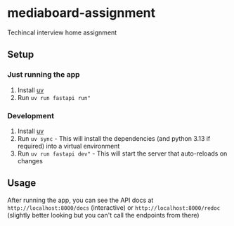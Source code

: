 # mediaboard-assignment

Techincal interview home assignment

## Setup

### Just running the app

1. Install [uv](https://docs.astral.sh/uv/getting-started/installation/)
2. Run `uv run fastapi run"`

### Development

1. Install [uv](https://docs.astral.sh/uv/getting-started/installation/)
2. Run `uv sync` - This will install the dependencies (and python 3.13 if required) into a virtual environment
3. Run `uv run fastapi dev"` - This will start the server that auto-reloads on changes

## Usage

After running the app, you can see the API docs at `http://localhost:8000/docs` (interactive) or `http://localhost:8000/redoc` (slightly better looking but you can't call the endpoints from there)
